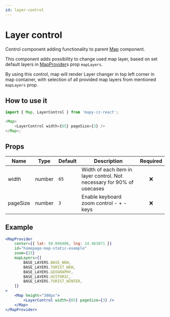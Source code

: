 ```yaml
---
id: layer-control
---
```


# Layer control

Control component adding functionality to parent [Map](/docs/API/map) component.

This component adds possibility to change used map layer, based on set default layers in [MapProvider](/docs/API/map-provider)s prop `mapLayers`.

By using this control, map will render Layer changer in top left corner in map container, with selection of all provided map layers from mentioned `mapLayers` prop.

## How to use it

```js
import { Map, LayerControl } from 'mapy-cz-react';

<Map>
	<LayerControl width={65} pageSize={3} />
</Map>;
```

## Props

| Name     | Type   | Default | Description                                                            | Required |
| -------- | ------ | ------- | ---------------------------------------------------------------------- | :------: |
| width    | number | `65`    | Width of each item in layer control. Not necessary for 90% of usecases |   :x:    |
| pageSize | number | `3`     | Enable keyboard zoom control - + - keys                                |   :x:    |

## Example

```jsx live
<MapProvider
	center={{ lat: 50.096406, lng: 14.463071 }}
	id="homepage-map-static-example"
	zoom={15}
	mapLayers={[
		BASE_LAYERS.BASE_NEW,
		BASE_LAYERS.TURIST_NEW,
		BASE_LAYERS.GEOGRAPHY,
		BASE_LAYERS.HISTORIC,
		BASE_LAYERS.TURIST_WINTER,
	]}
>
	<Map height="300px">
		<LayerControl width={65} pageSize={3} />
	</Map>
</MapProvider>
```
